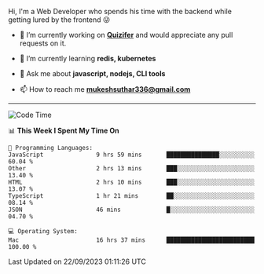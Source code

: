 Hi, I'm a Web Developer who spends his time with the backend while getting lured by the frontend 😜

- 🔭 I’m currently working on **[Quizifer](https://github.com/SutharMukesh/Quizifer/)** and would appreciate any pull requests on it.

- 🌱 I’m currently learning **redis, kubernetes**

- 💬 Ask me about **javascript, nodejs, CLI tools**

- 📫 How to reach me **mukeshsuthar336@gmail.com**

---
<!--START_SECTION:waka-->
![Code Time](http://img.shields.io/badge/Code%20Time-2%2C526%20hrs%2011%20mins-blue)

📊 **This Week I Spent My Time On** 

```text
💬 Programming Languages: 
JavaScript               9 hrs 59 mins       ███████████████░░░░░░░░░░   60.04 % 
Other                    2 hrs 13 mins       ███░░░░░░░░░░░░░░░░░░░░░░   13.40 % 
HTML                     2 hrs 10 mins       ███░░░░░░░░░░░░░░░░░░░░░░   13.07 % 
TypeScript               1 hr 21 mins        ██░░░░░░░░░░░░░░░░░░░░░░░   08.14 % 
JSON                     46 mins             █░░░░░░░░░░░░░░░░░░░░░░░░   04.70 % 

💻 Operating System: 
Mac                      16 hrs 37 mins      █████████████████████████   100.00 % 
```


 Last Updated on 22/09/2023 01:11:26 UTC
<!--END_SECTION:waka-->
